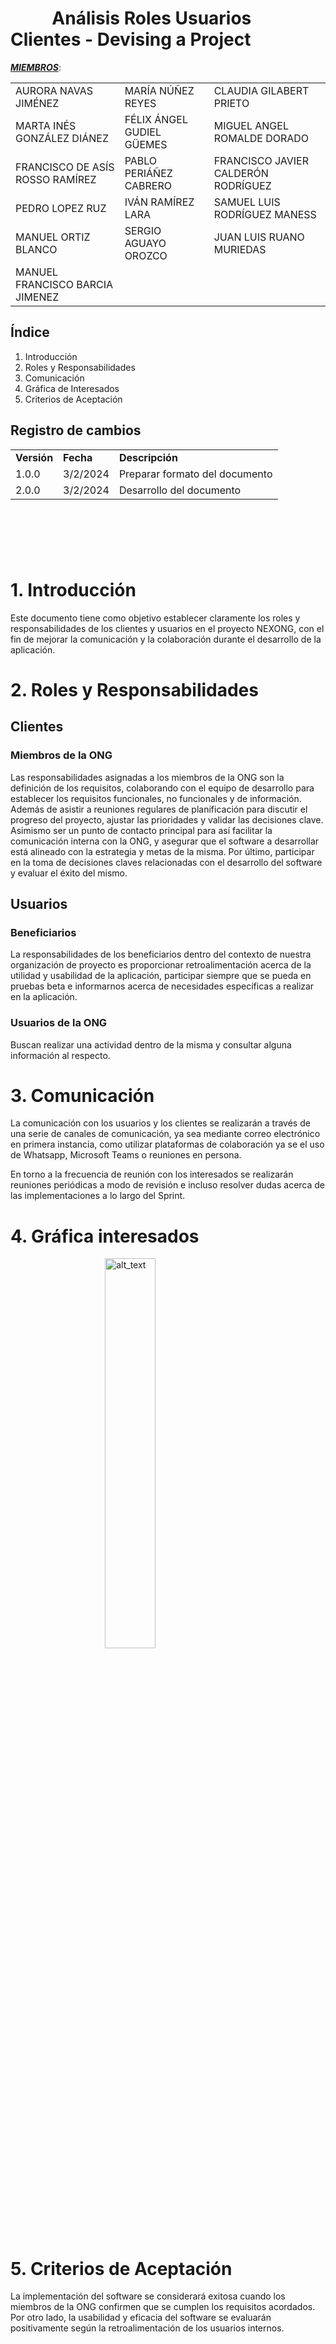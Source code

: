 # &nbsp;&nbsp;&nbsp;&nbsp;&nbsp;&nbsp;&nbsp;&nbsp;&nbsp; Análisis Roles Usuarios Clientes - Devising a Project

**_<span style="text-decoration:underline;">MIEMBROS</span>_**:

|                                       |                                       |                                       |
|---------------------------------------|---------------------------------------|---------------------------------------|
| AURORA NAVAS JIMÉNEZ                  | MARÍA NÚÑEZ REYES                     | CLAUDIA GILABERT PRIETO               |
| MARTA INÉS GONZÁLEZ DIÁNEZ            | FÉLIX ÁNGEL GUDIEL GÜEMES             | MIGUEL ANGEL ROMALDE DORADO          |
| FRANCISCO DE ASÍS ROSSO RAMÍREZ       | PABLO PERIÁÑEZ CABRERO                | FRANCISCO JAVIER CALDERÓN RODRÍGUEZ  |
| PEDRO LOPEZ RUZ                       | IVÁN RAMÍREZ LARA                     | SAMUEL LUIS RODRÍGUEZ MANESS         |
| MANUEL ORTIZ BLANCO                   | SERGIO AGUAYO OROZCO                  | JUAN LUIS RUANO MURIEDAS             |
| MANUEL FRANCISCO BARCIA JIMENEZ       |


## Índice

1. Introducción
2. Roles y Responsabilidades
3. Comunicación
4. Gráfica de Interesados
5. Criterios de Aceptación


## Registro de cambios

<table>
  <tr>
   <td><strong>Versión</strong>
   </td>
   <td><strong>Fecha</strong>
   </td>
   <td><strong>Descripción</strong>
   </td>
  </tr>
  <tr>
   <td>1.0.0</td>
   <td>3/2/2024</td>
   <td>Preparar formato del documento</td>
  </tr>
  <tr>
   <td>2.0.0</td>
   <td>3/2/2024</td>
   <td>Desarrollo del documento</td>
  </tr>
</table>


<br/>

# 

<br/>


# 1. Introducción
Este documento tiene como objetivo establecer claramente los roles y responsabilidades de los clientes y usuarios en el proyecto NEXONG, con el fin de mejorar la comunicación y la colaboración durante el desarrollo de la aplicación.


# 2. Roles y Responsabilidades

## Clientes

### Miembros de la ONG
Las responsabilidades asignadas a los miembros de la ONG son la definición de los requisitos, colaborando con el equipo de desarrollo para establecer los requisitos funcionales, no funcionales y de información. Además de asistir a reuniones regulares de planificación para discutir el progreso del proyecto, ajustar las prioridades y validar las decisiones clave. Asimismo ser un punto de contacto principal para así facilitar la comunicación interna con la ONG, y asegurar que el software a desarrollar está alineado con la estrategia y metas de la misma. Por último, participar en la toma de decisiones claves relacionadas con el desarrollo del software y evaluar el éxito del mismo.

## Usuarios

### Beneficiarios
La responsabilidades de los beneficiarios dentro del contexto de nuestra organización de proyecto es proporcionar retroalimentación acerca de la utilidad y usabilidad de la aplicación, participar siempre que se pueda en pruebas beta e informarnos acerca de necesidades específicas a realizar en la aplicación.

### Usuarios de la ONG
Buscan realizar una actividad dentro de la misma y consultar alguna información al respecto.


# 3. Comunicación 
La comunicación con los usuarios y los clientes se realizarán a través de una serie de canales de comunicación, ya sea mediante correo electrónico en primera instancia, como utilizar plataformas de colaboración ya se el uso de Whatsapp, Microsoft Teams o reuniones en persona.

En torno a la frecuencia de reunión con los interesados se realizarán reuniones periódicas a modo de revisión e incluso resolver dudas acerca de las implementaciones a lo largo del Sprint.

# 4. Gráfica interesados

<img src="images/grafica-interesados.png" alt="alt_text" style="width: 40%; display: block; margin: 0 auto;" />

# 5. Criterios de Aceptación
La implementación del software se considerará exitosa cuando los miembros de la ONG confirmen que se cumplen los requisitos acordados. Por otro lado, la usabilidad y eficacia del software se evaluarán positivamente según la retroalimentación de los usuarios internos.
